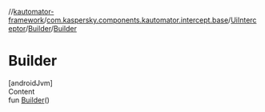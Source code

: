 //[kautomator-framework](../../../index.md)/[com.kaspersky.components.kautomator.intercept.base](../../index.md)/[UiInterceptor](../index.md)/[Builder](index.md)/[Builder](-builder.md)



# Builder  
[androidJvm]  
Content  
fun [Builder](-builder.md)()  




